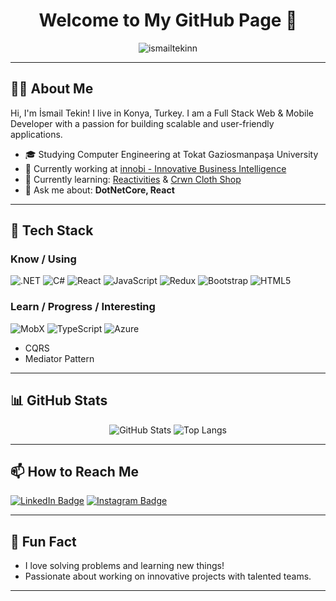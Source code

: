 <h1 align="center">Welcome to My GitHub Page 👋</h1>
<p align="center">
  <img src="https://komarev.com/ghpvc/?username=ismailtekinn&label=Profile%20Views&color=0e75b6&style=flat" alt="ismailtekinn" />
</p>

---

## 👨‍💻 About Me 
Hi, I'm İsmail Tekin! I live in Konya, Turkey. I am a Full Stack Web & Mobile Developer with a passion for building scalable and user-friendly applications.

- 🎓 Studying Computer Engineering at Tokat Gaziosmanpaşa University
- 💼 Currently working at [innobi - Innovative Business Intelligence](http://www.innobi.tech/)
- 🌱 Currently learning: [Reactivities](https://github.com/ismailtekinn/Reactivities) & [Crwn Cloth Shop](https://github.com/ismailtekinn/crwn-clothing)
- 💬 Ask me about: **DotNetCore, React**

---

## 🔧 Tech Stack
### Know / Using
![.NET](https://img.shields.io/badge/.NET-512BD4?style=for-the-badge&logo=dotnet&logoColor=white)
![C#](https://img.shields.io/badge/C%23-239120?style=for-the-badge&logo=csharp&logoColor=white)
![React](https://img.shields.io/badge/React-61DAFB?style=for-the-badge&logo=react&logoColor=black)
![JavaScript](https://img.shields.io/badge/JavaScript-F7DF1E?style=for-the-badge&logo=javascript&logoColor=black)
![Redux](https://img.shields.io/badge/Redux-764ABC?style=for-the-badge&logo=redux&logoColor=white)
![Bootstrap](https://img.shields.io/badge/Bootstrap-7952B3?style=for-the-badge&logo=bootstrap&logoColor=white)
![HTML5](https://img.shields.io/badge/HTML5-E34F26?style=for-the-badge&logo=html5&logoColor=white)

### Learn / Progress / Interesting
![MobX](https://img.shields.io/badge/MobX-FF9955?style=for-the-badge&logo=mobx&logoColor=white)
![TypeScript](https://img.shields.io/badge/TypeScript-007ACC?style=for-the-badge&logo=typescript&logoColor=white)
![Azure](https://img.shields.io/badge/Azure-0089D6?style=for-the-badge&logo=microsoft-azure&logoColor=white)

- CQRS
- Mediator Pattern

---

## 📊 GitHub Stats 
<p align="center">
  <img src="https://github-readme-stats.vercel.app/api?username=ismailtekinn&show_icons=true&theme=radical" alt="GitHub Stats" />
  <img src="https://github-readme-stats.vercel.app/api/top-langs/?username=ismailtekinn&layout=compact&theme=radical" alt="Top Langs" />
</p>

---

## 📫 How to Reach Me 
[![LinkedIn Badge](https://img.shields.io/badge/LinkedIn-0077B5?style=for-the-badge&logo=linkedin&logoColor=white)](https://www.linkedin.com/in/ismail-tekin-38b40b1a5/)
[![Instagram Badge](https://img.shields.io/badge/ismailtekin-follow%20on%20instagram-blue?style=for-the-badge&logo=instagram)](https://instagram.com/mr.smilee_42/)

---

## 🌟 Fun Fact
- I love solving problems and learning new things!
- Passionate about working on innovative projects with talented teams.

---

<!--
**ismailtekinn/ismailtekinn** is a ✨ _special_ ✨ repository because its `README.md` (this file) appears on your GitHub profile.
-->
